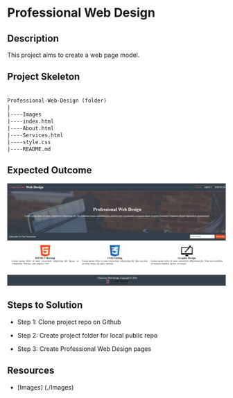 # Professional Web Design

## Description
This project aims to create a web page model.

## Project Skeleton

```

Professional-Web-Design (folder)
|
|----Images
|----index.html
|----About.html
|----Services.html
|----style.css
|----README.md
```

## Expected Outcome
![Web Design Pages](Prof-Web-Design.gif)

## Steps to Solution

- Step 1: Clone project repo on Github

- Step 2: Create project folder for local public repo

- Step 3: Create Professional Web Design pages

## Resources

- [Images] (./Images)